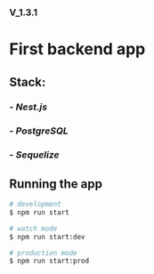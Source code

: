 ### V_1.3.1

# First backend app


## Stack:
### - *Nest.js*
### - *PostgreSQL*
### - *Sequelize*

## Running the app

```bash
# development
$ npm run start

# watch mode
$ npm run start:dev

# production mode
$ npm run start:prod
```
